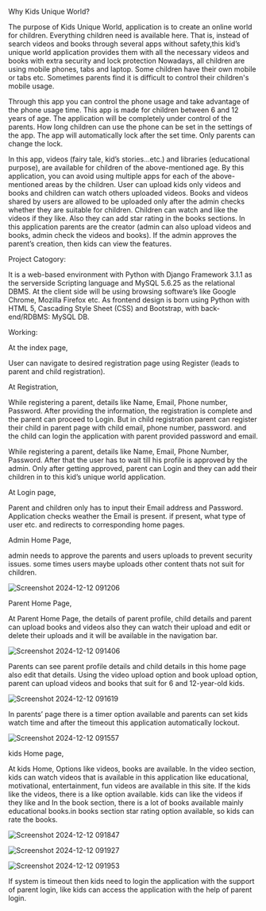 Why Kids Unique World?

The purpose of Kids Unique World, application is to create an online world for children. Everything children need is available here. That is, instead of search videos and books through several apps without safety,this kid’s unique world application provides them with all the necessary videos and books with extra security and lock protection Nowadays, all children are using mobile phones, tabs and laptop. Some children have their own mobile or tabs etc. Sometimes parents find it is difficult to control their children's mobile usage.

Through this app you can control the phone usage and take advantage of the phone usage time. This app is made for children between 6 and 12 years of age. The application will be completely under control of the parents. How long children can use the phone can be set in the settings of the app. The app will automatically lock after the set time. Only parents can change the lock.

In this app, videos (fairy tale, kid’s stories...etc.) and libraries (educational purpose), are available for children of the above-mentioned age. By this application, you can avoid using multiple apps for each of the above-mentioned areas by the children. User can upload kids only videos and books and children can watch others uploaded videos. Books and videos shared by users are allowed to be uploaded only after the admin checks whether they are suitable for children. Children can watch and like the videos if they like. Also they can add star rating in the books sections. In this application parents are the creator (admin can also upload videos and books, admin check the videos and books). If the admin approves the parent’s creation, then kids can view the features.

Project Catogory:

It is a web-based environment with Python with Django Framework 3.1.1 as the serverside Scripting language and MySQL 5.6.25 as the relational DBMS. At the client side will be using browsing software’s like Google Chrome, Mozilla Firefox etc. As frontend design is born using Python with HTML 5, Cascading Style Sheet (CSS) and Bootstrap, with back-end/RDBMS: MySQL DB.

Working: 

At the index page, 

User can navigate to desired registration page using Register (leads to parent and child registration).

At Registration, 

While registering a parent, details like Name, Email, Phone number, Password. After providing the information, the registration is complete and the parent can proceed to Login. But in child registration parent can register their child in parent page with child email, phone number, password. and the child can login the application with parent provided password and email.  

While registering a parent, details like Name, Email, Phone Number, Password. After that the user has to wait till his profile is approved by the admin. Only after getting approved, parent can Login and they can add their children in to this kid’s unique world application.

At Login page, 

Parent and children only has to input their Email address and Password. Application checks weather the Email is present. if present, what type of user etc. and redirects to corresponding home pages.

Admin Home Page,

admin needs to approve the parents and users uploads to prevent security issues. some times users maybe uploads other content thats not suit for children.



![Screenshot 2024-12-12 091206](https://github.com/user-attachments/assets/ccf2c143-fb92-48bb-814d-bec442b90bf8)



Parent Home Page, 

At Parent Home Page, the details of parent profile, child details and parent can upload books and videos also they can watch their upload and edit or delete their uploads 
and it will be available in the navigation bar. 


![Screenshot 2024-12-12 091406](https://github.com/user-attachments/assets/2661ebfb-2554-46fd-afdc-a0b5034edc41)


Parents can see parent profile details and child details in this home page also edit that details.  Using the video upload option and book upload option, parent can upload videos and books that suit for 6 and 12-year-old kids.


![Screenshot 2024-12-12 091619](https://github.com/user-attachments/assets/1b018dcc-a481-4209-a7ee-9584f683fbfc)


In parents’ page there is a timer option available and parents can set kids watch time and after the timeout this application automatically lockout. 


![Screenshot 2024-12-12 091557](https://github.com/user-attachments/assets/1df313d8-1092-4d00-bb75-0c77cf0201be)


kids Home page, 

At kids Home, Options like videos, books are available. In the video section, kids can watch videos that is available in this application like educational, motivational, entertainment, fun videos are available in this site. If the kids like the videos, there is a like option available. kids can like the videos if they like and In the book section, there is a lot of books available mainly educational books.in books section star rating option available, so kids can rate the books. 


![Screenshot 2024-12-12 091847](https://github.com/user-attachments/assets/1f815810-0980-4329-8393-09e95b23a822)


![Screenshot 2024-12-12 091927](https://github.com/user-attachments/assets/57574d86-ab7e-4284-b7f8-b77541bb1471)


![Screenshot 2024-12-12 091953](https://github.com/user-attachments/assets/9f2b3c8d-597f-4b88-b077-06ef388a30d6)


If system is timeout then kids need to login the application with the support of parent login, like kids can access the application with the help of parent login.
